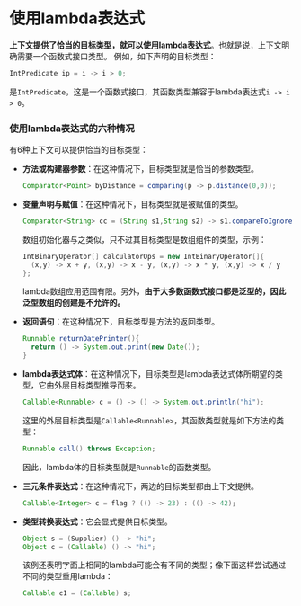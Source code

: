使用lambda表达式
============================
**上下文提供了恰当的目标类型，就可以使用lambda表达式**。也就是说，上下文明确需要一个函数式接口类型。
例如，如下声明的目标类型：
```java
IntPredicate ip = i -> i > 0;
```
是`IntPredicate`，这是一个函数式接口，其函数类型兼容于lambda表达式`i -> i > 0`。

### 使用lambda表达式的六种情况
有6种上下文可以提供恰当的目标类型：
+ **方法或构建器参数**：在这种情况下，目标类型就是恰当的参数类型。
  ```java
  Comparator<Point> byDistance = comparing(p -> p.distance(0,0));
  ```
+ **变量声明与赋值**：在这种情况下，目标类型就是被赋值的类型。

  ```java
  Comparator<String> cc = (String s1,String s2) -> s1.compareToIgnoreCase(s2);
  ```
  数组初始化器与之类似，只不过其目标类型是数组组件的类型，示例：
  ```java
  IntBinaryOperator[] calculatorOps = new IntBinaryOperator[]{
    (x,y) -> x + y, (x,y) -> x - y, (x,y) -> x * y, (x,y) -> x / y
  };
  ```
  lambda数组应用范围有限。另外，**由于大多数函数式接口都是泛型的，因此泛型数组的创建是不允许的。**
+ **返回语句**：在这种情况下，目标类型是方法的返回类型。
  ```java
  Runnable returnDatePrinter(){
    return () -> System.out.print(new Date());
  }
  ```
+ **lambda表达式体**：在这种情况下，目标类型是lambda表达式体所期望的类型，它由外层目标类型推导而来。
  ```java
  Callable<Runnable> c = () -> () -> System.out.println("hi");
  ```
  这里的外层目标类型是`Callable<Runnable>`，其函数类型就是如下方法的类型：
  ```java
  Runnable call() throws Exception;
  ```
  因此，lambda体的目标类型就是`Runnable`的函数类型。
+ **三元条件表达式**：在这种情况下，两边的目标类型都由上下文提供。
  ```java
  Callable<Integer> c = flag ? (() -> 23) : (() -> 42);
  ```
+ **类型转换表达式**：它会显式提供目标类型。
  ```java
  Object s = (Supplier) () -> "hi";
  Object c = (Callable) () -> "hi";
  ```
  该例还表明字面上相同的lambda可能会有不同的类型；像下面这样尝试通过不同的类型重用lambda：
  ```java
  Callable c1 = (Callable) s;
  ```
